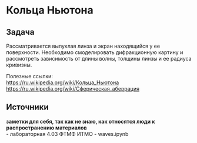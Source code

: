 <h1> Кольца Ньютона </h1>

<h2> Задача </h2>

Рассматривается выпуклая линза и экран находящийся у ее поверхности. Необходимо смоделировать дифракционную картину и рассмотреть зависимость от длины волны, толщины линзы и ее радиуса кривизны.

Полезные ссылки:<br>
https://ru.wikipedia.org/wiki/Кольца_Ньютона<br>
https://ru.wikipedia.org/wiki/Сферическая_аберрация<br>

<h2> Источники </h2>
<b> заметки для себя, так как не знаю, как относятся люди к распространению материалов </b><br>
- лабораторная 4.03 ФТМФ ИТМО
- waves.ipynb